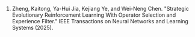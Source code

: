 1. Zheng, Kaitong, Ya-Hui Jia, Kejiang Ye, and Wei-Neng Chen. "Strategic Evolutionary Reinforcement Learning With Operator Selection and Experience Filter." IEEE Transactions on Neural Networks and Learning Systems (2025).
